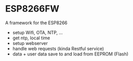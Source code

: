 # ESP8266FW

A framework for the ESP8266

- setup Wifi, OTA, NTP, ...
- get ntp, local time
- setup webserver
- handle web requests (kinda Restful service)
- data + user data save to and load from EEPROM (Flash)
